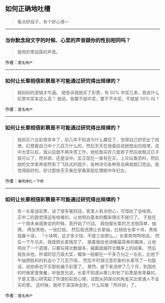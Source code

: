 ## 如何正确地吐槽

> 看点好段子，有个好心情～


 
---

### 当你默念段文字的时候、心里的声音跟你的性别相同吗？

> 我用的季冠霖的声音。


作者：`匿名用户`

---

### 如何让长辈相信彩票是不可能通过研究得出规律的？

> 我妈妈的逻辑才牛逼。
> 她告诉我她买了彩票，有 50% 中奖几率，我说什么彩票中奖率这么高？
> 她说，我要不就中奖，要不不中奖，不就是 50% 吗？


作者：`匿名用户`

---

### 如何让长辈相信彩票是不可能通过研究得出规律的？

> 我妈买六合彩很多年了，前几年不知道为什么魔怔了，觉得自己研究出了规律，幻想着自己中个几百万什么的，然后天天在我面前说她想出的规律，说中大奖以后，我以后就不用辛苦工作，她给我买好几套房子然后收租过日子就可以了，然并卵，还是没中。反正现在一直有在买，上论坛看资料，然后她的文学素养居然有了飞跃式的提升，各种诗句各种奇谈典故脱口而出。我觉得挺好的，好过那些天天看在家看家庭伦理剧中年妇女。


作者：`垂死挣扎一下吧`

---

### 如何让长辈相信彩票是不可能通过研究得出规律的？

> 有一长辈迷彩票，话了很多冤枉钱，家里人有点担心，可惜劝了没啥用。
> 正中二的我觉得这有啥难的，让他明白基本的概率理论不就行了。
> 于是在一个周末亲戚聚会的时候，我开始了行动。
> 我劝服长辈的方法很简单，抽牌。
> 两张黑桃，一张红桃。
> 然后我洗牌让长辈抽，红桃给长辈十块，黑桃我赢十块。
> 「十块啊，这才多少钱，不就三张牌么。」长辈笑呵呵地说。
> 然后一下午功夫，我就把长辈掏空了。
> 接着我给他讲解最简单的概率，让他明白了一个道理，只要玩得次数越多，输赢就越符合概率上的结果。
> 然后我告诉他，所谓的百万级大奖，概率一般都在一千多万分之一左右，比他下午抽牌胜利的机会小了几百万倍。
> 然后平时很注意形象的长辈骂了一句脏话，说他再也不买那些骗子彩票了。
> 果然，接下来消停了几个月，到国庆的时候家里聚餐，听我堂兄说，长辈不知道从哪儿听到了彩票是有黑幕的，于是又潜心研究起了所谓的彩民心理，试图从阴谋论的角度买出普通人不会买的票。
> 这时候，我终于深深体会到，什么叫做「然并卵」了。


作者：`匿名用户`